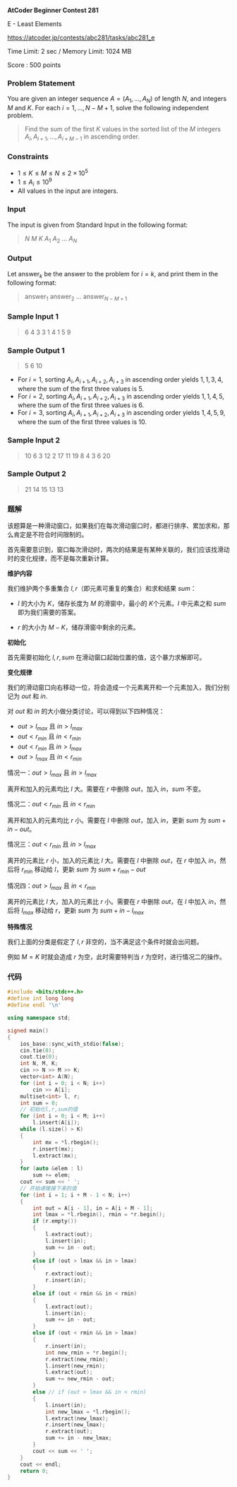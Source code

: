 **AtCoder Beginner Contest 281**

E - Least Elements

https://atcoder.jp/contests/abc281/tasks/abc281_e

<!--more-->

Time Limit: 2 sec / Memory Limit: 1024 MB

Score : $500$ points

### Problem Statement

You are given an integer sequence $A = (A_1, \dots, A_N)$ of length $N$, and integers $M$ and $K$.
For each $i = 1, \dots, N - M + 1$, solve the following independent problem.

> Find the sum of the first $K$ values in the sorted list of the $M$ integers $A_i, A_{i + 1}, \dots, A_{i + M - 1}$ in ascending order.

### Constraints

- $1 \leq K \leq M \leq N \leq 2 \times 10^5$
- $1 \leq A_i \leq 10^9$
- All values in the input are integers.
### Input

The input is given from Standard Input in the following format:

> $N$ $M$ $K$
> $A_1$ $A_2$ $\ldots$ $A_N$

### Output

Let $\mathrm{answer}_k$ be the answer to the problem for $i = k$, and print them in the following format:

> $\mathrm{answer}_1$ $\mathrm{answer}_2$ $\ldots$ $\mathrm{answer}_{N-M+1}$

### Sample Input 1

> 6 4 3
> 3 1 4 1 5 9

### Sample Output 1

> 5 6 10

- For $i = 1$, sorting $A_i, A_{i+1}, A_{i+2}, A_{i+3}$ in ascending order yields $1, 1, 3, 4$, where the sum of the first three values is $5$.
- For $i = 2$, sorting $A_i, A_{i+1}, A_{i+2}, A_{i+3}$ in ascending order yields $1, 1, 4, 5$, where the sum of the first three values is $6$.
- For $i = 3$, sorting $A_i, A_{i+1}, A_{i+2}, A_{i+3}$ in ascending order yields $1, 4, 5, 9$, where the sum of the first three values is $10$.
### Sample Input 2

> 10 6 3
> 12 2 17 11 19 8 4 3 6 20

### Sample Output 2

> 21 14 15 13 13

### 题解

该题算是一种滑动窗口，如果我们在每次滑动窗口时，都进行排序、累加求和，那么肯定是不符合时间限制的。

首先需要意识到，窗口每次滑动时，两次的结果是有某种关联的，我们应该找滑动时的变化规律，而不是每次重新计算。

**维护内容**

我们维护两个多重集合 $l,r$（即元素可重复的集合）和求和结果 $sum$：

- $l$ 的大小为 $K$，储存长度为 $M$ 的滑窗中，最小的 $K$个元素。$l$ 中元素之和 $sum$ 即为我们需要的答案。

- $r$ 的大小为 $M-K$，储存滑窗中剩余的元素。

**初始化**

首先需要初始化 $l,r,sum$ 在滑动窗口起始位置的值，这个暴力求解即可。

**变化规律**

我们的滑动窗口向右移动一位，将会造成一个元素离开和一个元素加入，我们分别记为 $out$ 和 $in$.

对 $out$ 和 $in$ 的大小做分类讨论，可以得到以下四种情况：

- $out>l_{max}$ 且 $in>l_{max}$
- $out<r_{min}$ 且 $in<r_{min}$
- $out<r_{min}$ 且 $in>l_{max}$
- $out>l_{max}$ 且 $in<r_{min}$

情况一：$out>l_{max}$ 且 $in>l_{max}$

离开和加入的元素均比 $l$ 大。需要在 $r$ 中删除 $out$，加入 $in$，$sum$ 不变。

情况二：$out<r_{min}$ 且 $in<r_{min}$

离开和加入的元素均比 $r$ 小。需要在 $l$ 中删除 $out$，加入 $in$，更新 $sum$ 为 $sum+in-out$。

情况三：$out<r_{min}$ 且 $in>l_{max}$

离开的元素比 $r$ 小，加入的元素比 $l$ 大。需要在 $l$ 中删除 $out$，在 $r$ 中加入 $in$，然后将 $r_{min}$ 移动给 $l$，更新 $sum$ 为 $sum+r_{min}-out$

情况四：$out>l_{max}$ 且 $in<r_{min}$

离开的元素比 $l$ 大，加入的元素比 $r$ 小。需要在 $r$ 中删除 $out$，在 $l$ 中加入 $in$，然后将 $l_{max}$ 移动给 $r$，更新 $sum$ 为 $sum+in-l_{max}$

**特殊情况**

我们上面的分类是假定了 $l,r$ 非空的，当不满足这个条件时就会出问题。

例如 $M=K$ 时就会造成 $r$ 为空，此时需要特判当 $r$ 为空时，进行情况二的操作。

### 代码

```cpp
#include <bits/stdc++.h>
#define int long long
#define endl '\n'

using namespace std;

signed main()
{
    ios_base::sync_with_stdio(false);
    cin.tie(0);
    cout.tie(0);
    int N, M, K;
    cin >> N >> M >> K;
    vector<int> A(N);
    for (int i = 0; i < N; i++)
        cin >> A[i];
    multiset<int> l, r;
    int sum = 0;
	// 初始化l,r,sum的值
    for (int i = 0; i < M; i++)
        l.insert(A[i]);
    while (l.size() > K)
    {
        int mx = *l.rbegin();
        r.insert(mx);
        l.extract(mx);
    }
    for (auto &elem : l)
        sum += elem;
    cout << sum << ' ';
    // 开始递推接下来的值
    for (int i = 1; i + M - 1 < N; i++)
    {
        int out = A[i - 1], in = A[i + M - 1];
        int lmax = *l.rbegin(), rmin = *r.begin();
        if (r.empty())
        {
            l.extract(out);
            l.insert(in);
            sum += in - out;
        }
        else if (out > lmax && in > lmax)
        {
            r.extract(out);
            r.insert(in);
        }
        else if (out < rmin && in < rmin)
        {
            l.extract(out);
            l.insert(in);
            sum += in - out;
        }
        else if (out < rmin && in > lmax)
        {
            r.insert(in);
            int new_rmin = *r.begin();
            r.extract(new_rmin);
            l.insert(new_rmin);
            l.extract(out);
            sum += new_rmin - out;
        }
        else // if (out > lmax && in < rmin)
        {
            l.insert(in);
            int new_lmax = *l.rbegin();
            l.extract(new_lmax);
            r.insert(new_lmax);
            r.extract(out);
            sum += in - new_lmax;
        }
        cout << sum << ' ';
    }
    cout << endl;
    return 0;
}
```

